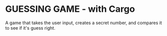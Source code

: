 # GUESSING GAME - with Cargo
A game that takes the user input, creates a secret number, and compares it to see if it's guess right. 